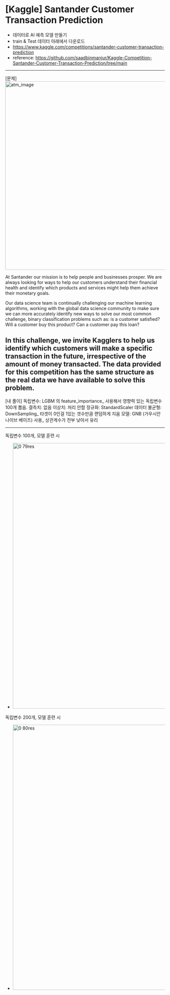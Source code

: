 # [Kaggle] Santander Customer Transaction Prediction
- 데이터로 AI 예측 모델 만들기
- train & Test 데이터 아래에서 다운로드
- https://www.kaggle.com/competitions/santander-customer-transaction-prediction
- reference: https://github.com/saadbinmanjur/Kaggle-Competition-Santander-Customer-Transaction-Prediction/tree/main
---
[문제]
<img width="594" alt="atm_image" src="https://github.com/user-attachments/assets/226d0e74-7bff-4aee-bd38-3b9d77b37a21" />

At Santander our mission is to help people and businesses prosper. We are always looking for ways to help our customers understand their financial health and identify which products and services might help them achieve their monetary goals.

Our data science team is continually challenging our machine learning algorithms, working with the global data science community to make sure we can more accurately identify new ways to solve our most common challenge, binary classification problems such as: is a customer satisfied? Will a customer buy this product? Can a customer pay this loan?

In this challenge, we invite Kagglers to help us identify which customers will make a specific transaction in the future, irrespective of the amount of money transacted. The data provided for this competition has the same structure as the real data we have available to solve this problem.
----
[내 풀이]
독립변수: LGBM 의 feature_importance_ 사용해서 영향력 있는 독립변수 100개 뽑음.
결측치: 없음
이상치: 처리 안함
정규화: StandardScaler
데이터 불균형: DownSampling_ 타겟이 0인걸 1있는 갯수만큼 랜덤하게 지움
모델: GNB (가우시안 나이브 베이즈) 사용_ 상관계수가 전부 낮아서 유리

---
독립변수 100개, 모델 훈련 시
- <img width="837" alt="0 79res" src="https://github.com/user-attachments/assets/3f23369b-9b93-42e3-9d1d-22ac470de5e8" />

독립변수 200개, 모델 훈련 시
- <img width="836" alt="0 80res" src="https://github.com/user-attachments/assets/1a358036-2b14-4d47-b562-ef3327ed2f96" />
